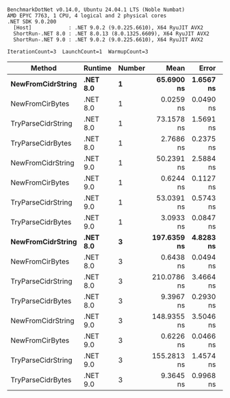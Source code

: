 ```

BenchmarkDotNet v0.14.0, Ubuntu 24.04.1 LTS (Noble Numbat)
AMD EPYC 7763, 1 CPU, 4 logical and 2 physical cores
.NET SDK 9.0.200
  [Host]            : .NET 9.0.2 (9.0.225.6610), X64 RyuJIT AVX2
  ShortRun-.NET 8.0 : .NET 8.0.13 (8.0.1325.6609), X64 RyuJIT AVX2
  ShortRun-.NET 9.0 : .NET 9.0.2 (9.0.225.6610), X64 RyuJIT AVX2

IterationCount=3  LaunchCount=1  WarmupCount=3  

```
| Method             | Runtime  | Number | Mean        | Error     | StdDev    | Min         | Max         | Allocated |
|------------------- |--------- |------- |------------:|----------:|----------:|------------:|------------:|----------:|
| **NewFromCidrString**  | **.NET 8.0** | **1**      |  **65.6900 ns** | **1.6567 ns** | **0.0908 ns** |  **65.6193 ns** |  **65.7925 ns** |         **-** |
| NewFromCirBytes    | .NET 8.0 | 1      |   0.0259 ns | 0.0490 ns | 0.0027 ns |   0.0231 ns |   0.0285 ns |         - |
| TryParseCidrString | .NET 8.0 | 1      |  73.1578 ns | 1.5691 ns | 0.0860 ns |  73.0930 ns |  73.2554 ns |         - |
| TryParseCidrBytes  | .NET 8.0 | 1      |   2.7686 ns | 0.2375 ns | 0.0130 ns |   2.7575 ns |   2.7830 ns |         - |
| NewFromCidrString  | .NET 9.0 | 1      |  50.2391 ns | 2.5884 ns | 0.1419 ns |  50.1541 ns |  50.4028 ns |         - |
| NewFromCirBytes    | .NET 9.0 | 1      |   0.6244 ns | 0.1127 ns | 0.0062 ns |   0.6208 ns |   0.6315 ns |         - |
| TryParseCidrString | .NET 9.0 | 1      |  53.0391 ns | 0.5743 ns | 0.0315 ns |  53.0182 ns |  53.0753 ns |         - |
| TryParseCidrBytes  | .NET 9.0 | 1      |   3.0933 ns | 0.0847 ns | 0.0046 ns |   3.0905 ns |   3.0986 ns |         - |
| **NewFromCidrString**  | **.NET 8.0** | **3**      | **197.6359 ns** | **4.8283 ns** | **0.2647 ns** | **197.3363 ns** | **197.8377 ns** |         **-** |
| NewFromCirBytes    | .NET 8.0 | 3      |   0.6438 ns | 0.0494 ns | 0.0027 ns |   0.6412 ns |   0.6466 ns |         - |
| TryParseCidrString | .NET 8.0 | 3      | 210.0786 ns | 3.4664 ns | 0.1900 ns | 209.8593 ns | 210.1937 ns |         - |
| TryParseCidrBytes  | .NET 8.0 | 3      |   9.3967 ns | 0.2930 ns | 0.0161 ns |   9.3841 ns |   9.4148 ns |         - |
| NewFromCidrString  | .NET 9.0 | 3      | 148.9355 ns | 3.5046 ns | 0.1921 ns | 148.7187 ns | 149.0845 ns |         - |
| NewFromCirBytes    | .NET 9.0 | 3      |   0.6226 ns | 0.0466 ns | 0.0026 ns |   0.6202 ns |   0.6253 ns |         - |
| TryParseCidrString | .NET 9.0 | 3      | 155.2813 ns | 1.4574 ns | 0.0799 ns | 155.1903 ns | 155.3401 ns |         - |
| TryParseCidrBytes  | .NET 9.0 | 3      |   9.3645 ns | 0.9968 ns | 0.0546 ns |   9.3016 ns |   9.3998 ns |         - |
